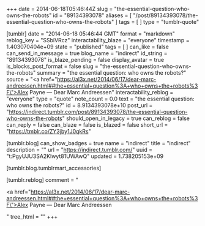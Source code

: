 +++
date = 2014-06-18T05:46:44Z
slug = "the-essential-question-who-owns-the-robots"
id = "89134393078"
aliases = [ "/post/89134393078/the-essential-question-who-owns-the-robots" ]
tags = [ ]
type = "tumblr-quote"

[tumblr]
date = "2014-06-18 05:46:44 GMT"
format = "markdown"
reblog_key = "SSbiVRcz"
interactability_blaze = "everyone"
timestamp = 1.403070404e+09
state = "published"
tags = [ ]
can_like = false
can_send_in_message = true
blog_name = "indirect"
id_string = "89134393078"
is_blaze_pending = false
display_avatar = true
is_blocks_post_format = false
slug = "the-essential-question-who-owns-the-robots"
summary = "the essential question: who owns the robots?"
source = "<a href=\"https://al3x.net/2014/06/17/dear-marc-andreessen.html##the+essential+question%3A+who+owns+the+robots%3F\">Alex Payne — Dear Marc Andreessen</a>"
interactability_reblog = "everyone"
type = "quote"
note_count = 0.0
text = "the essential question: who owns the robots?"
id = 8.9134393078e+10
post_url = "https://indirect.tumblr.com/post/89134393078/the-essential-question-who-owns-the-robots"
should_open_in_legacy = true
can_reblog = false
can_reply = false
can_blaze = false
is_blazed = false
short_url = "https://tmblr.co/ZY3jby1J0qkRs"

[tumblr.blog]
can_show_badges = true
name = "indirect"
title = "indirect"
description = ""
url = "https://indirect.tumblr.com/"
uuid = "t:PgyUJU3SA2Klwyt81UWAwQ"
updated = 1.738205153e+09

[tumblr.blog.tumblrmart_accessories]

[tumblr.reblog]
comment = "<p><a href=\"https://al3x.net/2014/06/17/dear-marc-andreessen.html##the+essential+question%3A+who+owns+the+robots%3F\">Alex Payne — Dear Marc Andreessen</a></p>"
tree_html = ""
+++
